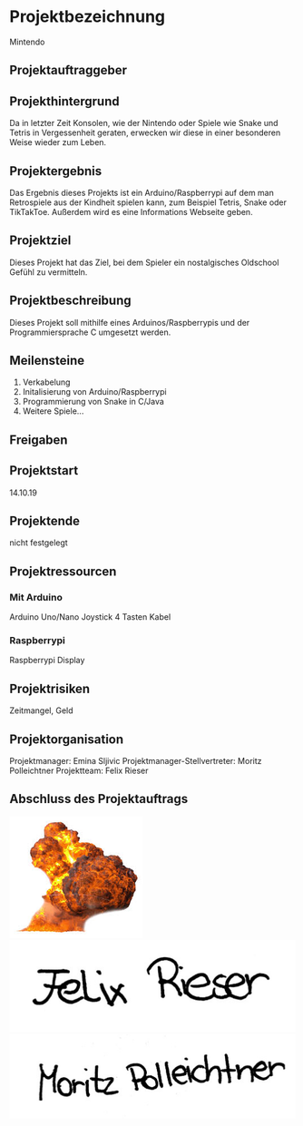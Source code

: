 # Projektbezeichnung
Mintendo

## Projektauftraggeber


## Projekthintergrund
Da in letzter Zeit Konsolen, wie der Nintendo oder Spiele wie Snake und Tetris in Vergessenheit geraten, erwecken wir diese in einer besonderen Weise wieder zum Leben.

## Projektergebnis
Das Ergebnis dieses Projekts ist ein Arduino/Raspberrypi auf dem man Retrospiele aus der Kindheit spielen kann, zum Beispiel Tetris, Snake oder TikTakToe. Außerdem wird es eine Informations Webseite geben.

## Projektziel
Dieses Projekt hat das Ziel, bei dem Spieler ein nostalgisches Oldschool Gefühl zu vermitteln.

## Projektbeschreibung
Dieses Projekt soll mithilfe eines Arduinos/Raspberrypis und der Programmiersprache C umgesetzt werden.

## Meilensteine
1. Verkabelung
2. Initalisierung von Arduino/Raspberrypi
3. Programmierung von Snake in C/Java
4. Weitere Spiele...

## Freigaben

## Projektstart
14.10.19

## Projektende
nicht festgelegt

## Projektressourcen
### Mit Arduino
Arduino Uno/Nano
Joystick
4 Tasten
Kabel
### Raspberrypi
Raspberrypi
Display

## Projektrisiken
Zeitmangel, Geld

## Projektorganisation
Projektmanager: Emina Sljivic
Projektmanager-Stellvertreter: Moritz Polleichtner
Projektteam: Felix Rieser

## Abschluss des Projektauftrags
![Alt-Text](https://github.com/1920-3ahif-syp/01-project-prposal-EminaSljivic/blob/master/EminaSljivic.png)
![Alt-Text](FelixRieser.jpg)
![Alt-Text](MoritzPolleichtner.jpg)
